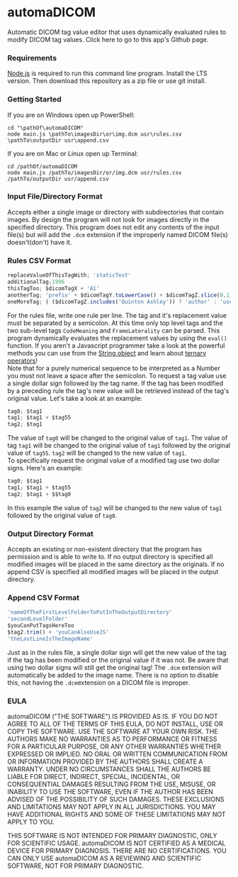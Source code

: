 # automaDICOM

Automatic DICOM tag value editor that uses dynamically evaluated rules to modify DICOM tag values.  Click here to go to this app's Github page.
### Requirements
[Node.js](https://nodejs.org) is required to run this command line program.  Install the LTS version.  Then download this repository as a zip file or use git install.
### Getting Started
If you are on Windows open up PowerShell:
```
cd "\pathOf\automaDICOM"
node main.js \pathTo\imagesDir\or\img.dcm usr\rules.csv \pathTo\outputDir usr\append.csv
```
If you are on Mac or Linux open up Terminal:
```
cd /pathOf/automaDICOM
node main.js /pathTo/imagesDir/or/img.dcm usr/rules.csv /pathTo/outputDir usr/append.csv
```
### Input File/Directory Format
Accepts either a single image or directory with subdirectories that contain images.  By design the program will not look for images directly in the specified directory.  This program does not edit any contents of the input file(s) but will add the `.dcm` extension if the improperly named DICOM file(s) doesn't(don't) have it.
### Rules CSV Format
```javascript
replaceValueOfThisTagWith; 'staticText'
additionalTag;1996
thisTagToo; $dicomTagX + 'A1'
anotherTag; 'prefix' + $dicomTagY.toLowerCase() + $dicomTagZ.slice(0,1)
oneMoreTag; ( ($dicomTagZ.includes('Quinton Ashley')) ? 'author' : 'user' )
```
For the rules file, write one rule per line.  The tag and it's replacement value must be separated by a semicolon.  At this time only top level tags and the two sub-level tags `CodeMeaning` and `FrameLaterality` can be parsed.  This program dynamically evaluates the replacement values by using the `eval()` function.  If you aren't a Javascript programmer take a look at the powerful methods you can use from the [String object](https://developer.mozilla.org/en-US/docs/Web/JavaScript/Reference/Global_Objects/String) and learn about [ternary operators](https://developer.mozilla.org/en-US/docs/Web/JavaScript/Reference/Operators/Conditional_Operator)!  
Note that for a purely numerical sequence to be interpreted as a Number you must not leave a space after the semicolon.  To request a tag value use a single dollar sign followed by the tag name.  If the tag has been modified by a preceding rule the tag's new value will be retrieved instead of the tag's original value.  Let's take a look at an example:
```javascript
tag0; $tag1
tag1; $tag1 + $tag55
tag2; $tag1
```
The value of `tag0` will be changed to the original value of `tag1`.  The value of tag `tag1` will be changed to the original value of `tag1` followed by the original value of `tag55`.  `tag2` will be changed to the new value of `tag1`.  
To specifically request the original value of a modified tag use two dollar signs.  Here's an example:
```javascript
tag0; $tag1
tag1; $tag1 + $tag55
tag2; $tag1 + $$tag0
```
In this example the value of `tag2` will be changed to the new value of `tag1` followed by the original value of `tag0`.
### Output Directory Format
Accepts an existing or non-existent directory that the program has permission and is able to write to.  If no output directory is specified all modified images will be placed in the same directory as the originals.  If no append CSV is specified all modified images will be placed in the output directory.
### Append CSV Format
```javascript
'nameOfTheFirstLevelFolderToPutInTheOutputDirectory'
'secondLevelFolder'
$youCanPutTagsHereToo
$tag2.trim() + 'youCanAlsoUseJS'
'theLastLineIsTheImageName'
```
Just as in the rules file, a single dollar sign will get the new value of the tag if the tag has been modified or the original value if it was not.  Be aware that using two dollar signs will still get the original tag!  The `.dcm` extension will automatically be added to the image name.  There is no option to disable this, not having the `.dcm`extension on a DICOM file is improper.
### EULA

automaDICOM ("THE SOFTWARE") IS PROVIDED AS IS.  IF YOU DO NOT AGREE TO ALL OF THE TERMS OF THIS EULA, DO NOT INSTALL, USE OR COPY THE SOFTWARE. USE THE SOFTWARE AT YOUR OWN RISK.  THE AUTHORS MAKE NO WARRANTIES AS TO PERFORMANCE OR FITNESS FOR A PARTICULAR PURPOSE, OR ANY OTHER WARRANTIES WHETHER EXPRESSED OR IMPLIED. NO ORAL OR WRITTEN COMMUNICATION FROM OR INFORMATION PROVIDED BY THE AUTHORS SHALL CREATE A WARRANTY. UNDER NO CIRCUMSTANCES SHALL THE AUTHORS BE LIABLE FOR DIRECT, INDIRECT, SPECIAL, INCIDENTAL, OR CONSEQUENTIAL DAMAGES RESULTING FROM THE USE, MISUSE, OR INABILITY TO USE THE SOFTWARE, EVEN IF THE AUTHOR HAS BEEN ADVISED OF THE POSSIBILITY OF SUCH DAMAGES. THESE EXCLUSIONS AND LIMITATIONS MAY NOT APPLY IN ALL JURISDICTIONS. YOU MAY HAVE ADDITIONAL RIGHTS AND SOME OF THESE LIMITATIONS MAY NOT APPLY TO YOU.

THIS SOFTWARE IS NOT INTENDED FOR PRIMARY DIAGNOSTIC, ONLY FOR SCIENTIFIC USAGE.  automaDICOM IS NOT CERTIFIED AS A MEDICAL DEVICE FOR PRIMARY DIAGNOSIS. THERE ARE NO CERTIFICATIONS. YOU CAN ONLY USE automaDICOM AS A REVIEWING AND SCIENTIFIC SOFTWARE, NOT FOR PRIMARY DIAGNOSTIC.